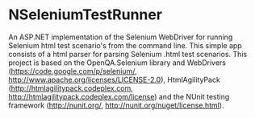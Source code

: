 NSeleniumTestRunner
===================

An ASP.NET implementation of the Selenium WebDriver for running Selenium html test scenario's from the command line. This simple app consists of a html parser for parsing Selenium .html test scenarios. This project is based on the OpenQA.Selenium library and WebDrivers (https://code.google.com/p/selenium/, http://www.apache.org/licenses/LICENSE-2.0), HtmlAgilityPack (http://htmlagilitypack.codeplex.com, http://htmlagilitypack.codeplex.com/license) and the NUnit testing framework (http://nunit.org/, http://nunit.org/nuget/license.html).
